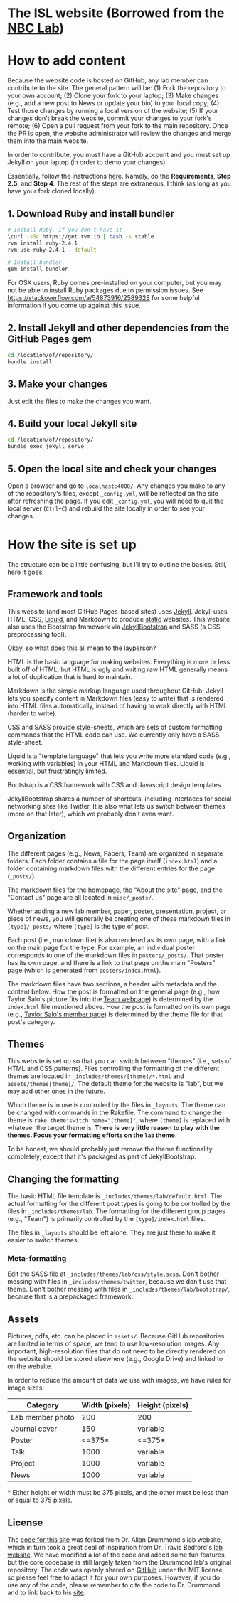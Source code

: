 # The ISL website (Borrowed from the [NBC Lab](https://github.com/NBCLab/nbclab.github.io))

# How to add content

Because the website code is hosted on GitHub, any lab member can contribute to the site. The general pattern will be: (1) Fork the repository to your own account; (2) Clone your fork to your laptop; (3) Make changes (e.g., add a new post to News or update your bio) to your local copy; (4) Test those changes by running a local version of the website; (5) If your changes don't break the website, commit your changes to your fork's remote; (6) Open a pull request from your fork to the main repository. Once the PR is open, the website administrator will review the changes and merge them into the main website.

In order to contribute, you must have a GitHub account and you must set up Jekyll on your laptop (in order to demo your changes).

Essentially, follow the instructions [here](https://help.github.com/articles/setting-up-your-github-pages-site-locally-with-jekyll/#step-2-install-jekyll-using-bundler). Namely, do the **Requirements**, **Step 2.5**, and **Step 4**. The rest of the steps are extraneous, I think (as long as you have your fork cloned locally).

## 1. Download Ruby and install bundler
```bash
# Install Ruby, if you don't have it
\curl -sSL https://get.rvm.io | bash -s stable
rvm install ruby-2.4.1
rvm use ruby-2.4.1 --default

# Install bundler
gem install bundler
```

For OSX users, Ruby comes pre-installed on your computer, but you may not be able to install Ruby packages due to permission issues.
See https://stackoverflow.com/a/54873916/2589328 for some helpful information if you come up against this issue.

## 2. Install Jekyll and other dependencies from the GitHub Pages gem
```bash
cd /location/of/repository/
bundle install
```

## 3. Make your changes
Just edit the files to make the changes you want.

## 4. Build your local Jekyll site
```bash
cd /location/of/repository/
bundle exec jekyll serve
```

## 5. Open the local site and check your changes
Open a browser and go to `localhost:4000/`. Any changes you make to any of the repository's files, except `_config.yml`, will be reflected on the site after refreshing the page. If you edit `_config.yml`, you will need to quit the local server (`Ctrl+C`) and rebuild the site locally in order to see your changes.

# How the site is set up
The structure can be a little confusing, but I'll try to outline the basics.
Still, here it goes:

## Framework and tools

This website (and most GitHub Pages-based sites) uses [Jekyll](https://jekyllrb.com).
Jekyll uses HTML, CSS, [Liquid](https://shopify.github.io/liquid/), and Markdown to produce [static](https://en.wikipedia.org/wiki/Static_web_page) websites.
This website also uses the Bootstrap framework via [JekyllBootstrap](http://jekyllbootstrap.com) and SASS (a CSS preprocessing tool).

Okay, so what does this all mean to the layperson?

HTML is the basic language for making websites.
Everything is more or less built off of HTML, but HTML is ugly and writing raw HTML generally means a lot of duplication that is hard to maintain.

Markdown is the simple markup language used throughout GitHub; Jekyll lets you specify content in Markdown files (easy to write) that is rendered into HTML files automatically, instead of having to work directly with HTML (harder to write).

CSS and SASS provide style-sheets, which are sets of custom formatting commands that the HTML code can use.
We currently only have a SASS style-sheet.

Liquid is a "template language" that lets you write more standard code (e.g., working with variables) in your HTML and Markdown files.
Liquid is essential, but frustratingly limited.

Bootstrap is a CSS framework with CSS and Javascript design templates.

JekyllBootstrap shares a number of shortcuts, including interfaces for social networking sites like Twitter.
It is also what lets us switch between themes (more on that later), which we probably don't even want.

## Organization

The different pages (e.g., News, Papers, Team) are organized in separate folders.
Each folder contains a file for the page itself (`index.html`) and a folder containing markdown files with the different entries for the page (`_posts/`).

The markdown files for the homepage, the "About the site" page, and the "Contact us" page are all located in `misc/_posts/`.

Whether adding a new lab member, paper, poster, presentation, project, or piece of news, you will generally be creating one of these markdown files in `[type]/_posts/` where `[type]` is the type of post.

Each post (i.e., markdown file) is also rendered as its own page, with a link on the main page for the type.
For example, an individual poster corresponds to one of the markdown files in `posters/_posts/`.
That poster has its own page, and there is a link to that page on the main "Posters" page (which is generated from `posters/index.html`).

The markdown files have two sections, a header with metadata and the content below.
How the post is formatted on the general page (e.g., how Taylor Salo's picture fits into the [Team webpage](https://nbclab.github.io/team/)) is determined by the `index.html` file mentioned above.
How the post is formatted on its own page (e.g., [Taylor Salo's member page](https://nbclab.github.io/team/taylor-salo)) is determined by the theme file for that post's category.

## Themes

This website is set up so that you can switch between "themes" (i.e., sets of HTML and CSS patterns).
Files controlling the formatting of the different themes are located in `_includes/themes/[theme]/*.html` and `assets/themes[theme]/`.
The default theme for the website is "lab", but we may add other ones in the future.

Which theme is in use is controlled by the files in `_layouts`.
The theme can be changed with commands in the Rakefile.
The command to change the theme is `rake theme:switch name="[theme]"`, where `[theme]` is replaced with whatever the target theme is.
**There is very little reason to play with the themes.
Focus your formatting efforts on the `lab` theme.**

To be honest, we should probably just remove the theme functionality completely, except that it's packaged as part of JekyllBootstrap.

## Changing the formatting

The basic HTML file template is `_includes/themes/lab/default.html`.
The actual formatting for the different post types is going to be controlled by the files in `_includes/themes/lab`.
The formatting for the different group pages (e.g., "Team") is primarily controlled by the `[type]/index.html` files.

The files in `_layouts` should be left alone.
They are just there to make it easier to switch themes.

### Meta-formatting

Edit the SASS file at `_includes/themes/lab/css/style.scss`.
Don't bother messing with files in `_includes/themes/twitter`, because we don't use that theme.
Don't bother messing with files in `_includes/themes/lab/bootstrap/`, because that is a prepackaged framework.

## Assets

Pictures, pdfs, etc. can be placed in `assets/`.
Because GitHub repositories are limited in terms of space, we tend to use low-resolution images.
Any important, high-resolution files that do not need to be directly rendered on the website should be stored elsewhere (e.g., Google Drive) and linked to on the website.

In order to reduce the amount of data we use with images, we have rules for image sizes:

| Category | Width (pixels) | Height (pixels) |
|------------------|----------------|-----------------|
| Lab member photo | 200 | 200 |
| Journal cover    | 150 | variable |
| Poster           | <=375* | <=375* |
| Talk             | 1000 | variable |
| Project          | 1000 | variable |
| News             | 1000 | variable |

\* Either height or width must be 375 pixels, and the other must be less than or equal to 375 pixels.

## License

The [code for this site][0] was forked from Dr. Allan Drummond's lab website, which in turn took a great deal of inspiration from Dr. Travis Bedford's [lab website][1]. We have modified a lot of the code and added some fun features, but the core codebase is still largely taken from the Drummond lab's original repository. The code was openly shared on [GitHub][2] under the MIT license, so please feel free to adapt it for your own purposes. However, if you do use any of the code, please remember to cite the code to Dr. Drummond and to link back to his [site][3].

[0]: https://github.com/NBCLab/NBCLab.github.io
[1]: http://bedford.io
[2]: https://github.com/drummondlab/drummondlab.github.io
[3]: http://drummondlab.org/about.html


